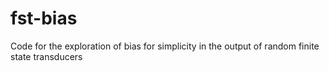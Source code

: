 # fst-bias
Code for the exploration of bias for simplicity in the output of random finite state transducers

